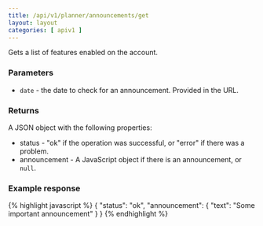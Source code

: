 ```yaml
---
title: /api/v1/planner/announcements/get
layout: layout
categories: [ apiv1 ]
---
```


Gets a list of features enabled on the account.

### Parameters
* `date` - the date to check for an announcement. Provided in the URL.

### Returns
A JSON object with the following properties:

* status - "ok" if the operation was successful, or "error" if there was a problem.
* announcement - A JavaScript object if there is an announcement, or `null`.

### Example response
{% highlight javascript %}
{
	"status": "ok",
	"announcement": {
		"text": "Some important announcement"
	}
}
{% endhighlight %}